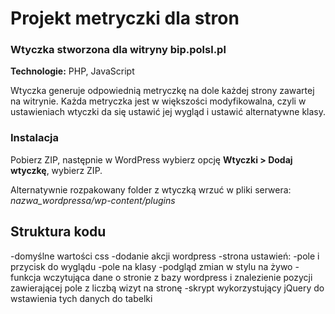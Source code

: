# Projekt metryczki dla stron

### Wtyczka stworzona dla witryny bip.polsl.pl

**Technologie:** PHP, JavaScript

Wtyczka generuje odpowiednią metryczkę na dole każdej strony zawartej na witrynie.
Każda metryczka jest w większości modyfikowalna, czyli w ustawieniach wtyczki da się ustawić jej wygląd i ustawić alternatywne klasy.

### Instalacja

Pobierz ZIP, następnie w WordPress wybierz opcję **Wtyczki > Dodaj wtyczkę**, wybierz ZIP. 

Alternatywnie rozpakowany folder z wtyczką wrzuć w pliki serwera:  
*nazwa_wordpressa/wp-content/plugins*

## Struktura kodu
-domyślne wartości css
-dodanie akcji wordpress
-strona ustawień:
  -pole i przycisk do wyglądu
  -pole na klasy
  -podgląd zmian w stylu na żywo
-funkcja wczytująca dane o stronie z bazy wordpress i znalezienie pozycji zawierającej pole z liczbą wizyt na stronę
-skrypt wykorzystujący jQuery do wstawienia tych danych do tabelki
